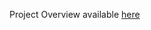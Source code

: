 Project Overview available [here](https://github.com/cu-ecen-aeld/final-project-aahmed7/wiki/Project-Overview) 
